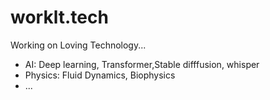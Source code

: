 # worklt.tech
Working on Loving Technology...
- AI: Deep learning, Transformer,Stable difffusion, whisper
- Physics: Fluid Dynamics, Biophysics
- ...

